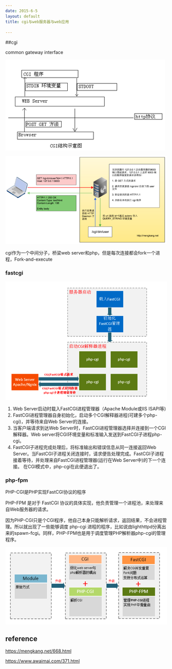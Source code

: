 ```yaml
---
date: 2015-6-5
layout: default
title: cgi与web服务器与web应用

---
```


##cgi

common gateway interface

![](https://github.com/garydai/garydai.github.com/raw/master/_posts/pic/cgi.png)



![image-20191017105915972](https://github.com/garydai/garydai.github.com/raw/master/_posts/pic/image-20191017105915972.png)

cgi作为一个中间分子，桥梁web server和php，但是每次连接都会fork一个进程，Fork-and-execute



### fastcgi

![image-20191017151702929](https://github.com/garydai/garydai.github.com/raw/master/_posts/pic/image-20191017151702929.png)

1. Web Server启动时载入FastCGI进程管理器（Apache Module或IIS ISAPI等)
2. FastCGI进程管理器自身初始化，启动多个CGI解释器进程(可建多个php-cgi)，并等待来自Web Server的连接。
3. 当客户端请求到达Web Server时，FastCGI进程管理器选择并连接到一个CGI解释器。Web server将CGI环境变量和标准输入发送到FastCGI子进程php-cgi。
4. FastCGI子进程完成处理后，将标准输出和错误信息从同一连接返回Web Server。当FastCGI子进程关闭连接时，请求便告处理完成。FastCGI子进程接着等待，并处理来自FastCGI进程管理器(运行在Web Server中)的下一个连接。 在CGI模式中，php-cgi在此便退出了。

### php-fpm

PHP-CGI是PHP实现FastCGI协议的程序

PHP-FPM 是对于 FastCGI 协议的具体实现，他负责管理一个进程池，来处理来自Web服务器的请求。

因为PHP-CGI只是个CGI程序，他自己本身只能解析请求，返回结果，不会进程管理。所以就出现了一些能够调度 php-cgi 进程的程序，比如说由lighthttpd分离出来的spawn-fcgi。同样，PHP-FPM也是用于调度管理PHP解析器php-cgi的管理程序。

![image-20191017152416580](https://github.com/garydai/garydai.github.com/raw/master/_posts/pic/image-20191017152416580.png)

## reference

https://mengkang.net/668.html

https://www.awaimai.com/371.html